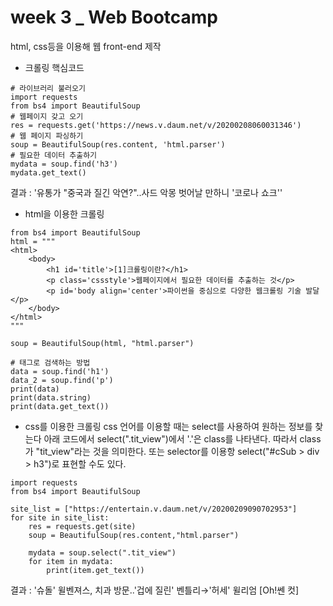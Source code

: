 # week 3 _ Web Bootcamp
html, css등을 이용해 웹 front-end 제작

* 크롤링 핵심코드
```
# 라이브러리 불러오기
import requests
from bs4 import BeautifulSoup
# 웹페이지 갖고 오기
res = requests.get('https://news.v.daum.net/v/20200208060031346')
# 웹 페이지 파싱하기
soup = BeautifulSoup(res.content, 'html.parser')
# 필요한 데이터 추출하기
mydata = soup.find('h3')
mydata.get_text()
```
결과 : '유통가 "중국과 질긴 악연?"..사드 악몽 벗어날 만하니 \'코로나 쇼크\''

* html을 이용한 크롤링
```
from bs4 import BeautifulSoup
html = """
<html>
    <body>
        <h1 id='title'>[1]크롤링이란?</h1>
        <p class='cssstyle'>웹페이지에서 필요한 데이터를 추출하는 것</p>
        <p id='body align='center'>파이썬을 중심으로 다양한 웹크롤링 기술 발달</p>
    </body>
</html>
"""

soup = BeautifulSoup(html, "html.parser")

# 태그로 검색하는 방법
data = soup.find('h1')
data_2 = soup.find('p')
print(data)
print(data.string)
print(data.get_text())
```

* css를 이용한 크롤링
  css 언어를 이용할 때는 select를 사용하여 원하는 정보를 찾는다
  아래 코드에서 select(".tit_view")에서 '.'은 class를 나타낸다. 따라서 class가 "tit_view"라는 것을 의미한다.
  또는 selector를 이용항 select("#cSub > div > h3")로 표현할 수도 있다.
  
```
import requests
from bs4 import BeautifulSoup

site_list = ["https://entertain.v.daum.net/v/20200209090702953"]
for site in site_list:
    res = requests.get(site)
    soup = BeautifulSoup(res.content,"html.parser")

    mydata = soup.select(".tit_view")
    for item in mydata:
        print(item.get_text())
 ```
 결과 : '슈돌' 윌벤져스, 치과 방문..'겁에 질린' 벤틀리→'허세' 윌리엄 [Oh!쎈 컷]
